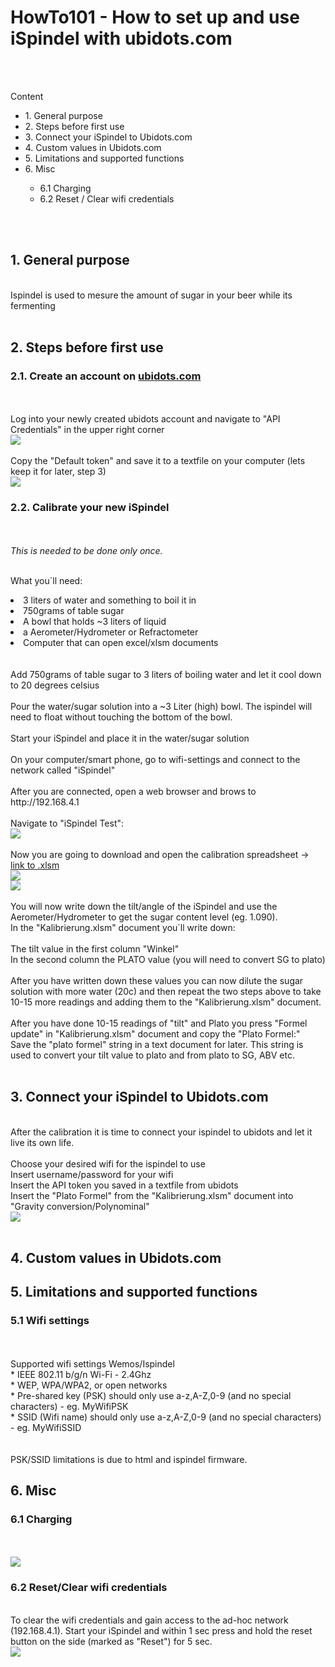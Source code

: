 <h1>HowTo101 - How to set up and use iSpindel with ubidots.com</h1>
</br>
</br>

Content


<ul>
  <li>1. General purpose </li>
  <li>2. Steps before first use</li>
  <li>3. Connect your iSpindel to Ubidots.com</li>  
  <li>4. Custom values in Ubidots.com</li>
  <li>5. Limitations and supported functions</li>
  <li>6. Misc</li>
      <ul>
        <li>6.1 Charging</li>
        <li>6.2 Reset / Clear wifi credentials</li>
      </ul>
</ul>

</br>
</br>

<h2>1. General purpose</h2></br>
Ispindel is used to mesure the amount of sugar in your beer while its fermenting
</br>
</br>
<h2>2. Steps before first use</h/2></br>
<h3>2.1. Create an account on <a href='https://www.ubidots.com'>ubidots.com</a></h3></br>
</br>
Log into your newly created ubidots account and navigate to "API Credentials" in the upper right corner
</br>
<img src='/IMG/ubidots_api_01.PNG'>
</br>
</br>
Copy the "Default token" and save it to a textfile on your computer (lets keep it for later, step 3)
</br>
<img src='/IMG/ubidots_api_02.PNG'>
</br>

<h3>2.2. Calibrate your new iSpindel</h3></br>
</br>
<i>This is needed to be done only once.</i>
</br>
</br>


<lu>What you´ll need:
  <li>3 liters of water and something to boil it in</li>
  <li>750grams of table sugar</li>
  <li>A bowl that holds ~3 liters of liquid</li>
  <li>a Aerometer/Hydrometer or Refractometer</li>
  <li>Computer that can open excel/xlsm documents</li>
</lu>


</br>
</br>
Add 750grams of table sugar to 3 liters of boiling water and let it cool down to 20 degrees celsius
</br></br>
Pour the water/sugar solution into a ~3 Liter (high) bowl. The ispindel will need to float without touching the bottom of the bowl.
</br></br>
Start your iSpindel and place it in the water/sugar solution
</br></br>
On your computer/smart phone, go to wifi-settings and connect to the network called "iSpindel"
</br></br>
After you are connected, open a web browser and brows to http://192.168.4.1
</br></br>
Navigate to "iSpindel Test":
</br>
<img src='/IMG/ispindel_test_screen.PNG'>
</br>
</br>
Now you are going to download and open the calibration spreadsheet -> <a href='https://github.com/universam1/iSpindel/blob/master/docs/Kalibrierung.xlsm'>link to .xlsm</a>
</br>
<img src='/IMG/download_xlsm.PNG'>
</br>
<img src='/IMG/calibration_xlsm.PNG'>
</br>
</br>
You will now write down the tilt/angle of the iSpindel and use the Aerometer/Hydrometer to get the sugar content level (eg. 1.090).
</br>
In the "Kalibrierung.xlsm" document you´ll write down:
</br>
</br>
The tilt value in the first column "Winkel"
</br>
In the second column the PLATO value (you will need to convert SG to plato)
</br>
</br>
After you have written down these values you can now dilute the sugar solution with more water (20c) and then repeat the two steps above to take 10-15 more readings and adding them to the "Kalibrierung.xlsm" document.
</br>
</br>
After you have done 10-15 readings of "tilt" and Plato you press "Formel update" in "Kalibrierung.xlsm" document and copy the "Plato Formel:"
</br>
Save the "plato formel" string in a text document for later. This string is used to convert your tilt value to plato and from plato to SG, ABV etc.
</br>
</br>
<h2>3. Connect your iSpindel to Ubidots.com</h2>
</br>
After the calibration it is time to connect your ispindel to ubidots and let it live its own life.
</br>
</br>
Choose your desired wifi for the ispindel to use
</br>
Insert username/password for your wifi
</br>
Insert the API token you saved in a textfile from ubidots
</br>
Insert the "Plato Formel" from the "Kalibrierung.xlsm" document into "Gravity conversion/Polynominal"
</br>
<img src='/IMG/ispindel_connect_ubidots.PNG'>
</br>
</br>
<h2>4. Custom values in Ubidots.com</h2>

<h2>5. Limitations and supported functions</h2>
<h3>5.1 Wifi settings</h3>
</br></br>
Supported wifi settings Wemos/Ispindel
</br>
* IEEE 802.11 b/g/n Wi-Fi - 2.4Ghz</br>
* WEP, WPA/WPA2, or open networks</br>
* Pre-shared key (PSK) should only use a-z,A-Z,0-9 (and no special characters) - eg. MyWifiPSK</br>
* SSID (Wifi name) should only use a-z,A-Z,0-9 (and no special characters) - eg. MyWifiSSID</br>
</br>
</br>
PSK/SSID limitations is due to html and ispindel firmware.

<h2>6. Misc</h2>
<h3>6.1 Charging</h3>
</br>
</br>
<img src='/IMG/charge_usb.PNG'>
</br>
<h3>6.2 Reset/Clear wifi credentials</h3>
</br>
To clear the wifi credentials and gain access to the ad-hoc network (192.168.4.1). Start your iSpindel and within 1 sec press and hold the reset button on the side (marked as "Reset") for 5 sec.
</br>
<img src='/IMG/reset_button.PNG'>
</br>
